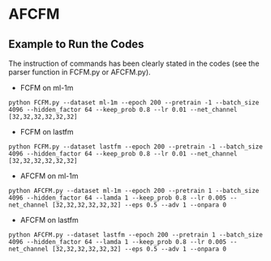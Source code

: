 # AFCFM

## Example to Run the Codes
The instruction of commands has been clearly stated in the codes (see the parser function in FCFM.py or AFCFM.py).
* FCFM on ml-1m
```
python FCFM.py --dataset ml-1m --epoch 200 --pretrain -1 --batch_size 4096 --hidden_factor 64 --keep_prob 0.8 --lr 0.01 --net_channel [32,32,32,32,32,32] 
```

* FCFM on lastfm
```
python FCFM.py --dataset lastfm --epoch 200 --pretrain -1 --batch_size 4096 --hidden_factor 64 --keep_prob 0.8 --lr 0.01 --net_channel [32,32,32,32,32,32] 
```

* AFCFM on ml-1m
```
python AFCFM.py --dataset ml-1m --epoch 200 --pretrain 1 --batch_size 4096 --hidden_factor 64 --lamda 1 --keep_prob 0.8 --lr 0.005 --net_channel [32,32,32,32,32,32] --eps 0.5 --adv 1 --onpara 0
```

* AFCFM on lastfm
```
python AFCFM.py --dataset lastfm --epoch 200 --pretrain 1 --batch_size 4096 --hidden_factor 64 --lamda 1 --keep_prob 0.8 --lr 0.005 --net_channel [32,32,32,32,32,32] --eps 0.5 --adv 1 --onpara 0
```



